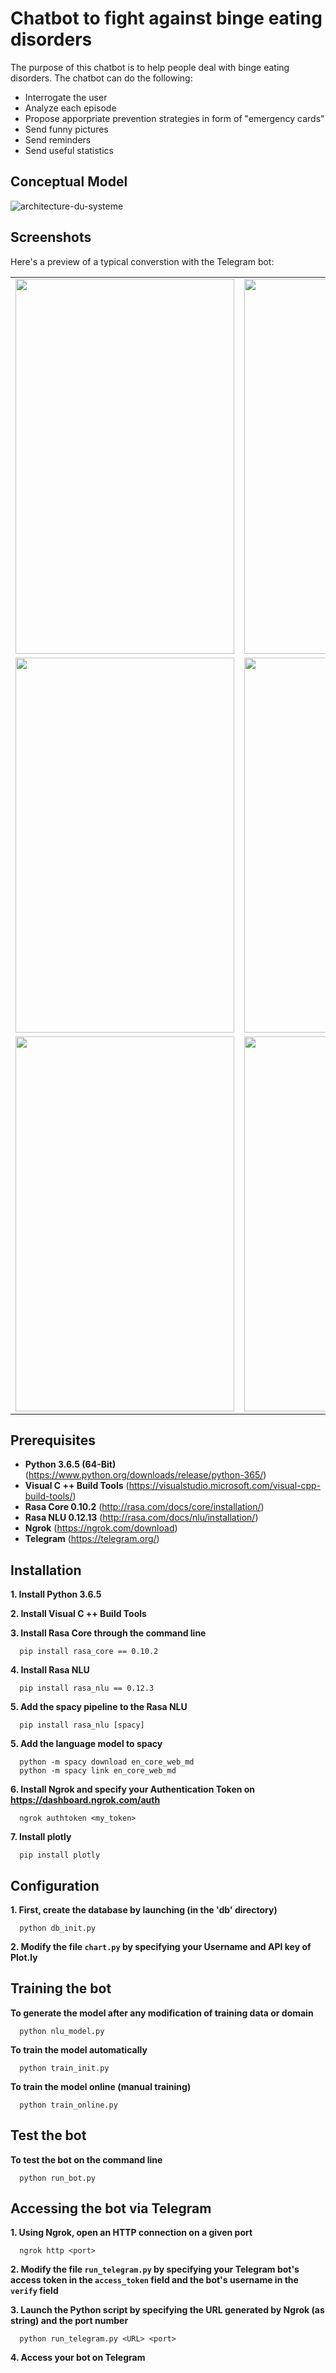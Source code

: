 Chatbot to fight against binge eating disorders
=============

The purpose of this chatbot is to help people deal with binge eating disorders. 
The chatbot can do the following:

- Interrogate the user
- Analyze each episode
- Propose apporpriate prevention strategies in form of "emergency cards"
- Send funny pictures
- Send reminders
- Send useful statistics

Conceptual Model
---------

![architecture-du-systeme](https://user-images.githubusercontent.com/41119320/55954460-6b1d9b00-5c67-11e9-8f49-1d84c88ef3d1.png)

Screenshots
---------

Here's a preview of a typical converstion with the Telegram bot:

| | | |
|:-------------------------:|:-------------------------:|:-------------------------:|
|<img src="https://user-images.githubusercontent.com/41119320/55954480-7a044d80-5c67-11e9-990a-e94b6c0749d3.png" width="350" height="600" />|<img src="https://user-images.githubusercontent.com/41119320/55954481-7a044d80-5c67-11e9-8c29-12de96652a69.png" width="350" height="600" />|<img src="https://user-images.githubusercontent.com/41119320/55954482-7a044d80-5c67-11e9-87db-4c8528088df6.png" width="350" height="600" />|
|<img src="https://user-images.githubusercontent.com/41119320/55954484-7a9ce400-5c67-11e9-9b6d-acc6393ff677.png" width="350" height="600" />|<img src="https://user-images.githubusercontent.com/41119320/55954487-7b357a80-5c67-11e9-81ea-dea4eec99525.png" width="350" height="600" />|<img src="https://user-images.githubusercontent.com/41119320/55954488-7b357a80-5c67-11e9-9b10-4a67325b299b.png" width="350" height="600" />|
|<img src="https://user-images.githubusercontent.com/41119320/55954489-7b357a80-5c67-11e9-9911-b5be1d56dba7.png" width="350" height="600" />|<img src="https://user-images.githubusercontent.com/41119320/55954490-7c66a780-5c67-11e9-8ed2-3a440819040a.png" width="350" height="600" />||


Prerequisites
---------

- **Python 3.6.5 (64-Bit)** (https://www.python.org/downloads/release/python-365/)
- **Visual C ++ Build Tools** (https://visualstudio.microsoft.com/visual-cpp-build-tools/)
- **Rasa Core 0.10.2** (http://rasa.com/docs/core/installation/)
- **Rasa NLU 0.12.13** (http://rasa.com/docs/nlu/installation/)
- **Ngrok** (https://ngrok.com/download)
- **Telegram** (https://telegram.org/)

Installation
------------

**1. Install Python 3.6.5**

**2. Install Visual C ++ Build Tools**

**3. Install Rasa Core through the command line**

      pip install rasa_core == 0.10.2

**4. Install Rasa NLU**

      pip install rasa_nlu == 0.12.3

**5. Add the spacy pipeline to the Rasa NLU**

      pip install rasa_nlu [spacy]

**5. Add the language model to spacy**

      python -m spacy download en_core_web_md
      python -m spacy link en_core_web_md

**6. Install Ngrok and specify your Authentication Token on https://dashboard.ngrok.com/auth**

      ngrok authtoken <my_token>

**7. Install plotly**

      pip install plotly


Configuration
------------

**1. First, create the database by launching (in the 'db' directory)**

      python db_init.py

**2. Modify the file `chart.py` by specifying your Username and API key of Plot.ly**


Training the bot
---------

**To generate the model after any modification of training data or domain**

      python nlu_model.py

**To train the model automatically**

      python train_init.py

**To train the model online (manual training)**

      python train_online.py


Test the bot
---------

**To test the bot on the command line**

      python run_bot.py

Accessing the bot via Telegram
------------

**1. Using Ngrok, open an HTTP connection on a given port**

      ngrok http <port>
    
**2. Modify the file `run_telegram.py` by specifying your Telegram bot's access token in the `access_token` field and the bot's username in the `verify` field**    

**3. Launch the Python script by specifying the URL generated by Ngrok (as string) and the port number**

      python run_telegram.py <URL> <port>

**4. Access your bot on Telegram**




